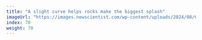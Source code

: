 ```yaml
---
title: "A slight curve helps rocks make the biggest splash"
imageUrl: "https://images.newscientist.com/wp-content/uploads/2024/08/01155207/SEI_214086567.jpg?width=788"
index: 70
weight: 70
---
```

